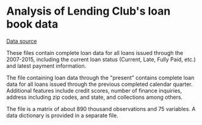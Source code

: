 # Analysis of Lending Club's loan book data

[Data source](https://www.kaggle.com/wendykan/lending-club-loan-data)

These files contain complete loan data for all loans issued through the 2007-2015, including the current loan status (Current, Late, Fully Paid, etc.) and latest payment information.

The file containing loan data through the "present" contains complete loan data for all loans issued through the previous completed calendar quarter. Additional features include credit scores, number of finance inquiries, address including zip codes, and state, and collections among others. 

The file is a matrix of about 890 thousand observations and 75 variables. A data dictionary is provided in a separate file.
